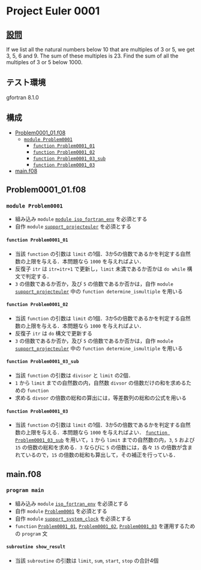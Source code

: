 # Project Euler 0001 #

## [設問](https://projecteuler.net/problem=1) ##

If we list all the natural numbers below 10 that are multiples of 3 or 5, we get 3, 5, 6 and 9. The sum of these multiples is 23.
Find the sum of all the multiples of 3 or 5 below 1000.

## テスト環境 ##

gfortran 8.1.0

## 構成 ##

- [Problem0001_01.f08](#problem0001_01f08)
  - [`module Problem0001`](#module-problem0001)
    - [`function Problem0001_01`](#function-problem0001_01)
    - [`function Problem0001_02`](#function-problem0001_02)
    - [`function Problem0001_03_sub`](#function-problem0001_03_sub)
    - [`function Problem0001_03`](#function-problem0001_03)
- [main.f08](#mainf08)

## Problem0001_01.f08 ##

### `module Problem0001` ###

- 組み込み `module` [`module iso_fortran_env`](https://gcc.gnu.org/onlinedocs/gfortran/ISO_005fFORTRAN_005fENV.html) を必須とする
- 自作 `module` [`support_projecteuler`](../support/support_projecteuler.f08) を必須とする

#### `function Problem0001_01` ####

- 当該 `function` の引数は `limit` の1個．3か5の倍数であるかを判定する自然数の上限を与える．本問題なら `1000` を与えればよい．
- 反復子 `itr` は `itr=itr+1` で更新し，`limit` 未満であるか否かは `do while` 構文で判定する．
- `3` の倍数であるか否か，及び `5` の倍数であるか否かは，自作 `module` [`support_projecteuler`](../support/support_projecteuler.f08) 中の `function determine_ismultiple` を用いる

#### `function Problem0001_02` ####

- 当該 `function` の引数は `limit` の1個．3か5の倍数であるかを判定する自然数の上限を与える．本問題なら `1000` を与えればよい．
- 反復子 `itr` は `do` 構文で更新する
- `3` の倍数であるか否か，及び `5` の倍数であるか否かは，自作 `module` [`support_projecteuler`](../support/support_projecteuler.f08) 中の `function determine_ismultiple` を用いる

#### `function Problem0001_03_sub` ####

- 当該 `function` の引数は `divisor` と `limit` の2個．
- `1` から `limit` までの自然数の内，自然数 `divsor` の倍数だけの和を求めるための `function`
- 求める `divsor` の倍数の総和の算出には，等差数列の総和の公式を用いる

#### `function Problem0001_03` ####

- 当該 `function` の引数は `limit` の1個．3か5の倍数であるかを判定する自然数の上限を与える．本問題なら `1000` を与えればよい．
[`function Problem0001_03_sub`](#function-problem0001_03_sub) を用いて，`1` から `limit` までの自然数の内，`3`, `5` および `15` の倍数の総和を求める．`3` ならびに `5` の倍数には，各々 `15` の倍数が含まれているので，`15` の倍数の総和も算出して，その補正を行っている．

## main.f08 ##

### `program main` ###

- 組み込み `module` [`iso_fortran_env`](https://gcc.gnu.org/onlinedocs/gfortran/ISO_005fFORTRAN_005fENV.html) を必須とする
- 自作 `module` [`Problem0001`](#module-problem0001) を必須とする
- 自作 `module` [`support_system_clock`](https://github.com/DSCF-1224/Fortran/blob/master/support/support_system_clock.f08) を必須とする
- `function` [`Problem0001_01`](#function-problem0001_01), [`Problem0001_02`](#function-problem0001_02), [`Problem0001_03`](#function-problem0001_03) を運用するための `program` 文

#### `subroutine show_result` ####
- 当該 `subroutine` の引数は `limit`, `sum`, `start`, `stop` の合計4個
